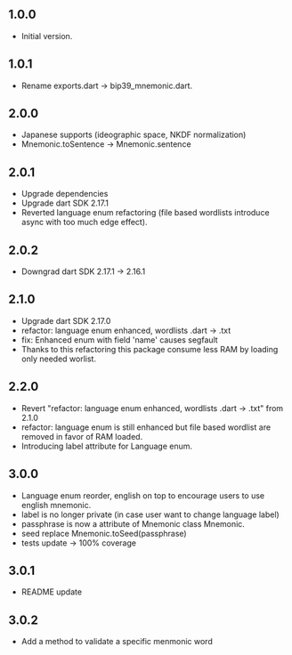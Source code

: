 ## 1.0.0

- Initial version.

## 1.0.1

- Rename exports.dart -> bip39_mnemonic.dart.

## 2.0.0

- Japanese supports (ideographic space, NKDF normalization)
- Mnemonic.toSentence -> Mnemonic.sentence 

## 2.0.1

- Upgrade dependencies
- Upgrade dart SDK 2.17.1
- Reverted language enum refactoring (file based wordlists introduce async with too much edge effect).

## 2.0.2

- Downgrad dart SDK 2.17.1 -> 2.16.1

## 2.1.0
- Upgrade dart SDK 2.17.0
- refactor: language enum enhanced, wordlists .dart -> .txt
- fix: Enhanced enum with field 'name' causes segfault
- Thanks to this refactoring this package consume less RAM by loading only needed worlist. 

## 2.2.0
- Revert "refactor: language enum enhanced, wordlists .dart -> .txt" from 2.1.0
- refactor: language enum is still enhanced but file based wordlist are removed in favor of RAM loaded. 
- Introducing label attribute for Language enum.  

## 3.0.0
-  Language enum reorder, english on top to encourage users to use english mnemonic. 
- label is no longer private (in case user want to change language label)
- passphrase is now a attribute of Mnemonic class Mnemonic.
- seed replace Mnemonic.toSeed(passphrase)
- tests update -> 100% coverage

## 3.0.1
- README update

## 3.0.2
- Add a method to validate a specific menmonic word